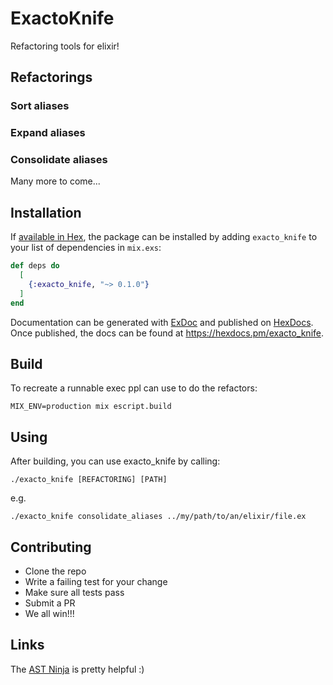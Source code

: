 # ExactoKnife

Refactoring tools for elixir!

## Refactorings

### Sort aliases
### Expand aliases
### Consolidate aliases

Many more to come...

## Installation

If [available in Hex](https://hex.pm/docs/publish), the package can be installed
by adding `exacto_knife` to your list of dependencies in `mix.exs`:

```elixir
def deps do
  [
    {:exacto_knife, "~> 0.1.0"}
  ]
end
```

Documentation can be generated with [ExDoc](https://github.com/elixir-lang/ex_doc)
and published on [HexDocs](https://hexdocs.pm). Once published, the docs can
be found at <https://hexdocs.pm/exacto_knife>.

## Build

To recreate a runnable exec ppl can use to do the refactors:

`MIX_ENV=production mix escript.build`

## Using

After building, you can use exacto_knife by calling:
```
./exacto_knife [REFACTORING] [PATH]
```

e.g.
```
./exacto_knife consolidate_aliases ../my/path/to/an/elixir/file.ex
```

## Contributing

* Clone the repo
* Write a failing test for your change
* Make sure all tests pass
* Submit a PR
* We all win!!!

## Links

The [AST Ninja](https://ast.ninja/) is pretty helpful :)